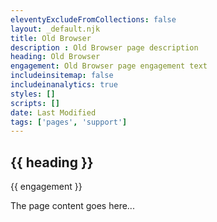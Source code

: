 ```yaml
---
eleventyExcludeFromCollections: false
layout: _default.njk
title: Old Browser
description : Old Browser page description
heading: Old Browser
engagement: Old Browser page engagement text
includeinsitemap: false
includeinanalytics: true
styles: []
scripts: []
date: Last Modified
tags: ['pages', 'support']
---
```

<main>

<div class="default-grid">

<section class="one">

# {{ heading }}

<p class="lead">{{ engagement }}</p>

The page content goes here...

</section>

</div>

</main>